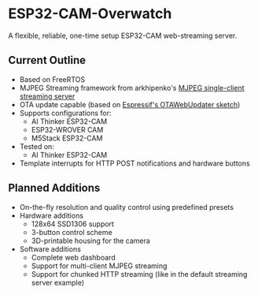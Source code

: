 # ESP32-CAM-Overwatch
A flexible, reliable, one-time setup ESP32-CAM web-streaming server.

## Current Outline
- Based on FreeRTOS
- MJPEG Streaming framework from arkhipenko's [MJPEG single-client streaming server](https://github.com/arkhipenko/esp32-cam-mjpeg/)
- OTA update capable (based on [Espressif's OTAWebUpdater sketch](https://docs.espressif.com/projects/arduino-esp32/en/latest/ota_web_update.html))
- Supports configurations for:
  - AI Thinker ESP32-CAM
  - ESP32-WROVER CAM
  - M5Stack ESP32-CAM
- Tested on:
  - AI Thinker ESP32-CAM
- Template interrupts for HTTP POST notifications and hardware buttons

## Planned Additions
- On-the-fly resolution and quality control using predefined presets
- Hardware additions
  - 128x64 SSD1306 support
  - 3-button control scheme
  - 3D-printable housing for the camera
- Software additions
  - Complete web dashboard
  - Support for multi-client MJPEG streaming
  - Support for chunked HTTP streaming (like in the default streaming server example)
